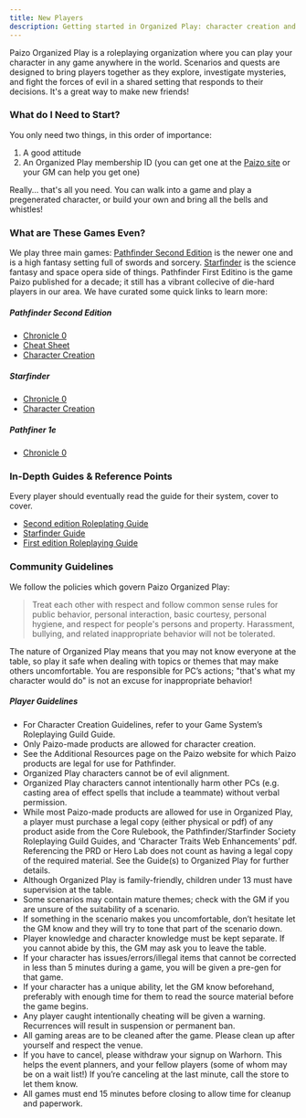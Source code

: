 ```yaml
---
title: New Players
description: Getting started in Organized Play: character creation and more… all you need to get going. 
---
```


Paizo Organized Play is a roleplaying organization where you can play your character in any game anywhere in the world.  Scenarios and quests are designed to bring players together as they explore, investigate mysteries, and fight the forces of evil in a shared setting that responds to their decisions. It's a great way to make new friends!

### What do I Need to Start?
You only need two things, in this order of importance:

1. A good attitude
2. An Organized Play membership ID (you can get one at the [Paizo site](https://paizo.com/organizedplay/myAccount) or your GM can help you get one)

Really… that's all you need. You can walk into a game and play a pregenerated character, or build your own and bring all the bells and whistles! 

### What are These Games Even?

We play three main games: [Pathfinder Second Edition](https://paizo.com/pathfinder) is the newer one and is a high fantasy setting full of swords and sorcery. [Starfinder](https://paizo.com/starfinder) is the science fantasy and space opera side of things. Pathfinder First Editino is the game Paizo published for a decade; it still has a vibrant collecive of die-hard players in our area.  We have curated some quick links to learn more:

##### Pathfinder Second Edition

- [Chronicle 0](/images/PFS2E_chronicle0.pdf)
- [Cheat Sheet](/images/cheat-sheet.pdf)
- [Character Creation](https://www.organizedplayfoundation.org/Lorespire/pfs2guide._.Character-Creation)

##### Starfinder

- [Chronicle 0](https://www.organizedplayfoundation.org/Lorespire/tiki-download_file.php?fileId=4)
- [Character Creation](https://www.organizedplayfoundation.org/Lorespire/sfsguide._.Character-Creation)

##### Pathfiner 1e

- [Chronicle 0](https://paizo.com/include/WelcomeToPathfinder.zip)

### In-Depth Guides & Reference Points

Every player should eventually read the guide for their system, cover to cover. 

- [Second edition Roleplating Guide](https://organizedplayfoundation.org/Lorespire/Pathfinder-Society-(Second-Edition)-Guide-to-Organized-Play)
- [Starfinder Guide](https://organizedplayfoundation.org/Lorespire/Starfinder-Society-Guide-to-Organized-Play)
- [First edition Roleplaying Guide](https://paizo.com/products/btpy84k4/discuss&page=5?Pathfinder-Society-Roleplaying-Guild-Guide)

### Community Guidelines

We follow the policies which govern Paizo Organized Play:

> Treat each other with respect and follow common sense rules for public behavior, personal interaction, basic courtesy, personal hygiene, and respect for people's persons and property. Harassment, bullying, and related inappropriate behavior will not be tolerated.

The nature of Organized Play means that you may not know everyone at the table, so play it safe when dealing with topics or themes that may make others uncomfortable. You are responsible for PC’s actions; "that's what my character would do" is not an excuse for inappropriate behavior!


##### Player Guidelines

- For Character Creation Guidelines, refer to your Game System’s Roleplaying Guild Guide.
- Only Paizo-made products are allowed for character creation.
- See the Additional Resources page on the Paizo website for which Paizo products are legal for use for Pathfinder.
- Organized Play characters cannot be of evil alignment.
- Organized Play characters cannot intentionally  harm other PCs (e.g. casting area of effect spells that include a teammate) without verbal permission. 
- While most Paizo-made products are allowed for use in Organized Play, a player must purchase a legal copy (either physical or pdf) of any product aside from the Core Rulebook, the Pathfinder/Starfinder Society Roleplaying Guild Guides, and ‘Character Traits Web Enhancements’ pdf. Referencing the PRD or Hero Lab does not count as having a legal copy of the required material. See the Guide(s) to Organized Play for further details.  
- Although Organized Play is family-friendly, children under 13 must have supervision at the table. 
- Some scenarios may contain mature themes; check with the GM if you are unsure of the suitability of a scenario.
- If something in the scenario makes you uncomfortable, don’t hesitate let the GM know and they will try to tone that part of the scenario down.
- Player knowledge and character knowledge must be kept separate. If you cannot abide by this, the GM may ask you to leave the table.
- If your character has issues/errors/illegal items that cannot be corrected in less than 5 minutes during a game, you will be given a pre-gen for that game.
- If your character has a unique ability, let the GM know beforehand, preferably with enough time for them to read the source material before the game begins.
- Any player caught intentionally cheating will be given a warning.  Recurrences will result in suspension or permanent ban.
- All gaming areas are to be cleaned after the game. Please clean up after yourself and respect the venue.
- If you have to cancel, please withdraw your signup on Warhorn. This helps the event planners, and your fellow players (some of whom may be on a wait list!) If you’re canceling at the last minute, call the store to let them know. 
- All games must end 15 minutes before closing to allow time for cleanup and paperwork.


